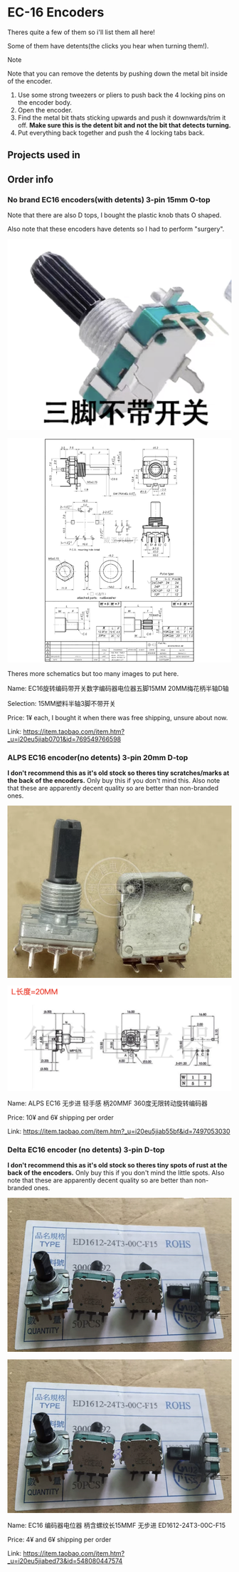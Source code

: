 # EC-16 Encoders

Theres quite a few of them so i'll list them all here!

Some of them have detents(the clicks you hear when turning them!).

> [!NOTE]
Note that you can remove the detents by pushing down the metal bit inside of the encoder.

1. Use some strong tweezers or pliers to push back the 4 locking pins on the encoder body.
2. Open the encoder.
3. Find the metal bit thats sticking upwards and push it downwards/trim it off. **Make sure this is the detent bit and not the bit that detects turning.**
4. Put everything back together and push the 4 locking tabs back.

## Projects used in


## Order info
### No brand EC16 encoders(with detents) 3-pin 15mm O-top
Note that there are also D tops, I bought the plastic knob thats O shaped.

Also note that these encoders have detents so I had to perform "surgery".

![picture](</EC-16 Encoders/images/no-brand-ec16-15mm.png>)

![schematic](</EC-16 Encoders/images/no-brand-ec16-15mm-schematic.jpg>)

Theres more schematics but too many images to put here.

Name:
EC16旋转编码带开关数字编码器电位器五脚15MM 20MM梅花柄半轴D轴

Selection:
15MM塑料半轴3脚不带开关

Price:
1¥ each, I bought it when there was free shipping, unsure about now.

Link:
https://item.taobao.com/item.htm?_u=i20eu5jiab0701&id=769549766598

### ALPS EC16 encoder(no detents) 3-pin 20mm D-top

**I don't recommend this as it's old stock so theres tiny scratches/marks at the back of the encoders.**
Only buy this if you don't mind this. Also note that these are apparently decent quality so are better than non-branded ones.

![picture](</EC-16 Encoders/images/alps-ec16-20mm.png>)

![schematic](</EC-16 Encoders/images/alps-ec16-schematic.png>)

Name:
ALPS EC16 无步进 轻手感 柄20MMF 360度无限转动旋转编码器

Price:
10¥ and 6¥ shipping per order

Link:
https://item.taobao.com/item.htm?_u=i20eu5jiab55bf&id=7497053030
### Delta EC16 encoder (no detents) 3-pin D-top

**I don't recommend this as it's old stock so theres tiny spots of rust at the back of the encoders.**
Only buy this if you don't mind the little spots. Also note that these are apparently decent quality so are better than non-branded ones.

![picture](</EC-16 Encoders/images/delta-ec16-15mm.png>)

![schematic](</EC-16 Encoders/images/delta-ec16-15mm.png>)

Name:
EC16 编码器电位器 柄含螺纹长15MMF 无步进 ED1612-24T3-00C-F15

Price:
4¥ and 6¥ shipping per order

Link:
https://item.taobao.com/item.htm?_u=i20eu5jiabed73&id=548080447574
